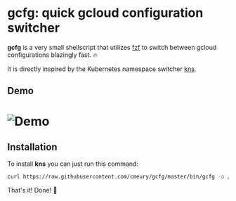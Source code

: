 # gcfg: quick gcloud configuration switcher

**gcfg** is a very small shellscript that utilizes [fzf](https://git.io/C4FBDw)
to switch between gcloud configurations blazingly fast. :fire:

It is directly inspired by the Kubernetes namespace switcher [kns](https://github.com/blendle/kns).

## Demo
# ![Demo](.github/kns-demo.gif)

## Installation
To install **kns** you can just run this command:
```bash
curl https://raw.githubusercontent.com/cmeury/gcfg/master/bin/gcfg -o /usr/local/bin/gfcg && chmod +x $_
```

That's it! Done! :raised_hands:

